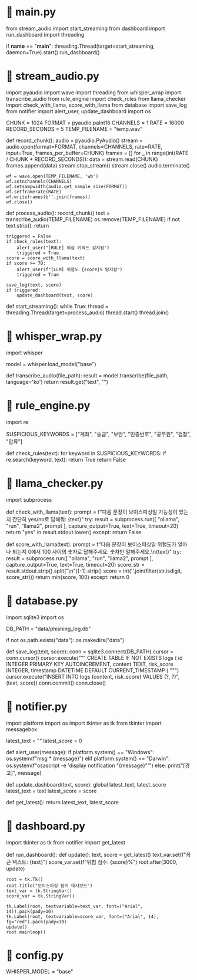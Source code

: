 # 📁 main.py
from stream_audio import start_streaming
from dashboard import run_dashboard
import threading

if __name__ == "__main__":
    threading.Thread(target=start_streaming, daemon=True).start()
    run_dashboard()


# 📁 stream_audio.py
import pyaudio
import wave
import threading
from whisper_wrap import transcribe_audio
from rule_engine import check_rules
from llama_checker import check_with_llama, score_with_llama
from database import save_log
from notifier import alert_user, update_dashboard
import os

CHUNK = 1024
FORMAT = pyaudio.paInt16
CHANNELS = 1
RATE = 16000
RECORD_SECONDS = 5
TEMP_FILENAME = "temp.wav"

def record_chunk():
    audio = pyaudio.PyAudio()
    stream = audio.open(format=FORMAT, channels=CHANNELS,
                        rate=RATE, input=True,
                        frames_per_buffer=CHUNK)
    frames = []
    for _ in range(int(RATE / CHUNK * RECORD_SECONDS)):
        data = stream.read(CHUNK)
        frames.append(data)
    stream.stop_stream()
    stream.close()
    audio.terminate()

    wf = wave.open(TEMP_FILENAME, 'wb')
    wf.setnchannels(CHANNELS)
    wf.setsampwidth(audio.get_sample_size(FORMAT))
    wf.setframerate(RATE)
    wf.writeframes(b''.join(frames))
    wf.close()

def process_audio():
    record_chunk()
    text = transcribe_audio(TEMP_FILENAME)
    os.remove(TEMP_FILENAME)
    if not text.strip():
        return

    triggered = False
    if check_rules(text):
        alert_user("[RULE] 의심 키워드 감지됨")
        triggered = True
    score = score_with_llama(text)
    if score >= 70:
        alert_user(f"[LLM] 위험도 {score}% 탐지됨")
        triggered = True

    save_log(text, score)
    if triggered:
        update_dashboard(text, score)

def start_streaming():
    while True:
        thread = threading.Thread(target=process_audio)
        thread.start()
        thread.join()


# 📁 whisper_wrap.py
import whisper

model = whisper.load_model("base")

def transcribe_audio(file_path):
    result = model.transcribe(file_path, language='ko')
    return result.get("text", "")


# 📁 rule_engine.py
import re

SUSPICIOUS_KEYWORDS = ["계좌", "송금", "보안", "인증번호", "공무원", "검찰", "압류"]

def check_rules(text):
    for keyword in SUSPICIOUS_KEYWORDS:
        if re.search(keyword, text):
            return True
    return False


# 📁 llama_checker.py
import subprocess


def check_with_llama(text):
    prompt = f"다음 문장이 보이스피싱일 가능성이 있는지 간단히 yes/no로 답해줘: {text}"
    try:
        result = subprocess.run([
            "ollama", "run", "llama2", prompt
        ], capture_output=True, text=True, timeout=20)
        return "yes" in result.stdout.lower()
    except:
        return False


def score_with_llama(text):
    prompt = f"다음 문장이 보이스피싱일 위험도가 얼마나 되는지 0에서 100 사이의 숫자로 답해주세요. 숫자만 말해주세요.\n{text}"
    try:
        result = subprocess.run([
            "ollama", "run", "llama2", prompt
        ], capture_output=True, text=True, timeout=20)
        score_str = result.stdout.strip().split("\n")[-1].strip()
        score = int(''.join(filter(str.isdigit, score_str)))
        return min(score, 100)
    except:
        return 0


# 📁 database.py
import sqlite3
import os

DB_PATH = "data/phishing_log.db"

if not os.path.exists("data"):
    os.makedirs("data")

def save_log(text, score):
    conn = sqlite3.connect(DB_PATH)
    cursor = conn.cursor()
    cursor.execute("""
        CREATE TABLE IF NOT EXISTS logs (
            id INTEGER PRIMARY KEY AUTOINCREMENT,
            content TEXT,
            risk_score INTEGER,
            timestamp DATETIME DEFAULT CURRENT_TIMESTAMP
        )
    """)
    cursor.execute("INSERT INTO logs (content, risk_score) VALUES (?, ?)", (text, score))
    conn.commit()
    conn.close()


# 📁 notifier.py
import platform
import os
import tkinter as tk
from tkinter import messagebox

latest_text = ""
latest_score = 0


def alert_user(message):
    if platform.system() == "Windows":
        os.system(f"msg * {message}")
    elif platform.system() == "Darwin":
        os.system(f"osascript -e 'display notification \"{message}\"'")
    else:
        print("[경고]", message)


def update_dashboard(text, score):
    global latest_text, latest_score
    latest_text = text
    latest_score = score


def get_latest():
    return latest_text, latest_score


# 📁 dashboard.py
import tkinter as tk
from notifier import get_latest


def run_dashboard():
    def update():
        text, score = get_latest()
        text_var.set(f"최근 텍스트: {text}")
        score_var.set(f"위험 점수: {score}%")
        root.after(3000, update)

    root = tk.Tk()
    root.title("보이스피싱 탐지 대시보드")
    text_var = tk.StringVar()
    score_var = tk.StringVar()

    tk.Label(root, textvariable=text_var, font=("Arial", 14)).pack(pady=10)
    tk.Label(root, textvariable=score_var, font=("Arial", 14), fg="red").pack(pady=10)
    update()
    root.mainloop()


# 📁 config.py
WHISPER_MODEL = "base"
